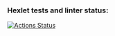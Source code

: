 ### Hexlet tests and linter status:
[![Actions Status](https://github.com/hinadichd/layout-designer-project-lvl1/workflows/hexlet-check/badge.svg)](https://github.com/hinadichd/layout-designer-project-lvl1/actions)